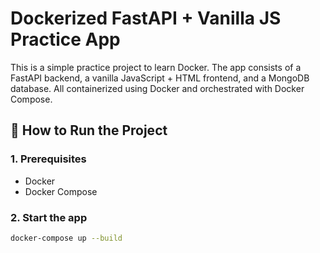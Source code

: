 # Dockerized FastAPI + Vanilla JS Practice App

This is a simple practice project to learn Docker. The app consists of a FastAPI backend, a vanilla JavaScript + HTML frontend, and a MongoDB database. All containerized using Docker and orchestrated with Docker Compose.

## 🚀 How to Run the Project

### 1. Prerequisites

- Docker
- Docker Compose

### 2. Start the app

```bash
docker-compose up --build